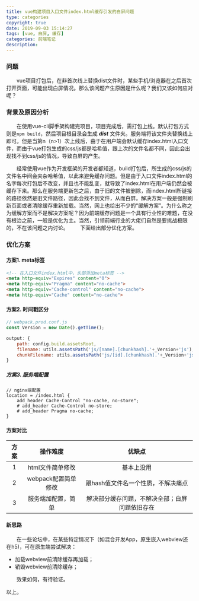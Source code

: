 ```yaml
---
title: vue构建项目入口文件index.html缓存引发的白屏问题
type: categories
copyright: true
date: 2019-09-03 15:14:27
tags: [vue, 白屏, 缓存]
categories: 前端笔记
description:
---
```

### 问题
&emsp;&emsp;vue项目打包后，在非首次线上替换dist文件时，某些手机/浏览器在之后首次打开页面，可能出现白屏情况。那么该问题产生原因是什么呢？我们又该如何应对呢？
### 背景及原因分析
&emsp;&emsp;在使用vue-cli脚手架构建完项目，项目完成后，需打包上线。默认打包方式则是`npm build`，然后项目根目录会生成 ***dist*** 文件夹。服务端将该文件夹替换线上即可。但是当第n（n>1）次上线后，由于在用户端会默认缓存index.html入口文件，而由于vue打包生成的css/js都是哈希值，跟上次的文件名都不同，因此会出现找不到css/js的情况，导致白屏的产生。
<!--more-->
&emsp;&emsp;经常使用vue作为开发框架的开发者都知道，build打包后，所生成的css/js的文件名中间会夹杂哈希值，以此来避免缓存问题。但是由于入口文件index.html的名字每次打包后不改变，并且也不能乱变，就导致了index.html在用户端仍然会被缓存下来。那么在服务端更新包之后，由于旧的文件被删除，而index.html所链接的路径依然是旧文件路径，因此会找不到文件，从而白屏。解决方案一般是强制刷新页面或者清除缓存重新加载。当然，网上也给出不少的“缓解方案”。为什么称之为缓解方案而不是解决方案呢？因为前端缓存问题是一个具有行业性的难题，在没有根治之前，一般是优化为主。当然，引领前端行业的大佬们自然是要挑战极限的，不在该问题之内讨论。
&emsp;&emsp;下面给出部分优化方案。

### 优化方案
#### 方案1. meta标签
```html
<!-- 在入口文件index.html中，头部添加meta标签 -->
<meta http-equiv="Expires" content="0">
<meta http-equiv="Pragma" content="no-cache">
<meta http-equiv="Cache-control" content="no-cache">
<meta http-equiv="Cache" content="no-cache">
```
#### 方案2. 时间戳区分
```js
// webpack.prod.conf.js
const Version = new Date().getTime();

output: {
    path: config.build.assetsRoot,
    filename: utils.assetsPath('js/[name].[chunkhash].'+_Version+'js'),
    chunkFilename: utils.assetsPath('js/[id].[chunkhash].'+_Version+'js')
}
```
##### 方案3. 服务端配置
```nginx
// nginx端配置
location = /index.html {
    add_header Cache-Control "no-cache, no-store";
    # add_header Cache-Control no-store;
    # add_header Pragma no-cache;
}
```
#### 方案对比
|方案|操作难度|优缺点|
|:--:|:--:|:--:|
|1|html文件简单修改|基本上没用|
|2|webpack配置简单修改|跟hash值文件名一个性质，不解决痛点|
|3|服务端加配置，简单|解决部分缓存问题，不解决全部；白屏问题依旧存在|

#### 新思路
&emsp;&emsp;在一些论坛中，在某些特定情况下（如混合开发App，原生嵌入webview还在h5)，可在原生端尝试解决：
- 加载webview前清除缓存再加载；
- 销毁webview前清除缓存；
  
&emsp;&emsp;效果如何，有待验证。


以上。